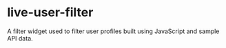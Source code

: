 # live-user-filter
A filter widget used to filter user profiles built using JavaScript and sample API data.
